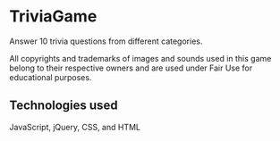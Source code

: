 # TriviaGame

Answer 10 trivia questions from different categories. 

All copyrights and trademarks of images and sounds used in this game belong to their respective owners and are used under Fair Use for educational purposes.

## Technologies used

JavaScript, jQuery, CSS, and HTML
